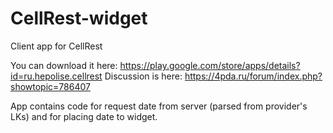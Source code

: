 # CellRest-widget
Client app for CellRest

You can download it here: https://play.google.com/store/apps/details?id=ru.hepolise.cellrest
Discussion is here: https://4pda.ru/forum/index.php?showtopic=786407

App contains code for request date from server (parsed from provider's LKs) and for placing date to widget.

